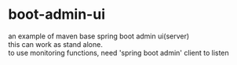 # boot-admin-ui
an example of maven base spring boot admin ui(server)</br>
this can work as stand alone.</br>
to use monitoring functions, need 'spring boot admin' client to listen</br>
